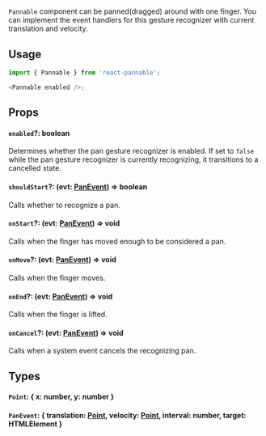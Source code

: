 # <Pannable />

`Pannable` component can be panned(dragged) around with one finger. You can implement the event handlers for this gesture recognizer with current translation and velocity.

## Usage

```js
import { Pannable } from 'react-pannable';

<Pannable enabled />;
```

## Props

#### `enabled`?: boolean

Determines whether the pan gesture recognizer is enabled. If set to `false` while the pan gesture recognizer is currently recognizing, it transitions to a cancelled state.

#### `shouldStart`?: (evt: [PanEvent](#types)) => boolean

Calls whether to recognize a pan.

#### `onStart`?: (evt: [PanEvent](#types)) => void

Calls when the finger has moved enough to be considered a pan.

#### `onMove`?: (evt: [PanEvent](#types)) => void

Calls when the finger moves.

#### `onEnd`?: (evt: [PanEvent](#types)) => void

Calls when the finger is lifted.

#### `onCancel`?: (evt: [PanEvent](#types)) => void

Calls when a system event cancels the recognizing pan.

## Types

#### `Point`: { x: number, y: number }

#### `PanEvent`: { translation: [Point](#types), velocity: [Point](#types), interval: number, target: HTMLElement }
